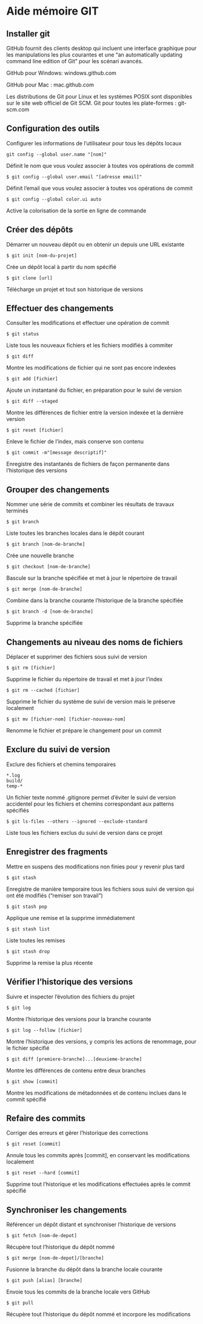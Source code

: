 
# Aide mémoire GIT

## Installer git

GitHub fournit des clients desktop qui incluent une interface graphique pour les manipulations les plus courantes et une “an automatically updating command line edition of Git” pour les scénari avancés.

GitHub pour Windows: windows.github.com

GitHub pour Mac : mac.github.com

Les distributions de Git pour Linux et les systèmes POSIX sont disponibles sur le site web officiel de Git SCM.
Git pour toutes les plate-formes : git-scm.com

## Configuration des outils

Configurer les informations de l’utilisateur pour tous les dépôts locaux
```
git config --global user.name "[nom]"
```
Définit le nom que vous voulez associer à toutes vos opérations de commit
```
$ git config --global user.email "[adresse email]"
```
Définit l’email que vous voulez associer à toutes vos opérations de commit
```
$ git config --global color.ui auto
```
Active la colorisation de la sortie en ligne de commande

## Créer des dépôts

Démarrer un nouveau dépôt ou en obtenir un depuis une URL existante
```
$ git init [nom-du-projet]
```
Crée un dépôt local à partir du nom spécifié
```
$ git clone [url]
```
Télécharge un projet et tout son historique de versions

## Effectuer des changements

Consulter les modifications et effectuer une opération de commit
```
$ git status
```
Liste tous les nouveaux fichiers et les fichiers modifiés à commiter
```
$ git diff
```
Montre les modifications de fichier qui ne sont pas encore indexées
```
$ git add [fichier]
```
Ajoute un instantané du fichier, en préparation pour le suivi de version
```
$ git diff --staged
```
Montre les différences de fichier entre la version indexée et la dernière version
```
$ git reset [fichier]
```
Enleve le fichier de l’index, mais conserve son contenu
```
$ git commit -m"[message descriptif]"
```
Enregistre des instantanés de fichiers de façon permanente dans l’historique des versions

## Grouper des changements

Nommer une série de commits et combiner les résultats de travaux terminés
```
$ git branch
```
Liste toutes les branches locales dans le dépôt courant
```
$ git branch [nom-de-branche]
```
Crée une nouvelle branche
```
$ git checkout [nom-de-branche]
```
Bascule sur la branche spécifiée et met à jour le répertoire de travail
```
$ git merge [nom-de-branche]
```
Combine dans la branche courante l’historique de la branche spécifiée
```
$ git branch -d [nom-de-branche]
```
Supprime la branche spécifiée

## Changements au niveau des noms de fichiers

Déplacer et supprimer des fichiers sous suivi de version
```
$ git rm [fichier]
```
Supprime le fichier du répertoire de travail et met à jour l’index
```
$ git rm --cached [fichier]
```
Supprime le fichier du système de suivi de version mais le préserve localement
```
$ git mv [fichier-nom] [fichier-nouveau-nom]
```
Renomme le fichier et prépare le changement pour un commit

## Exclure du suivi de version

Exclure des fichiers et chemins temporaires
```
*.log
build/
temp-*
```
Un fichier texte nommé .gitignore permet d’éviter le suivi de version accidentel pour les fichiers et chemins correspondant aux patterns spécifiés
```
$ git ls-files --others --ignored --exclude-standard
```
Liste tous les fichiers exclus du suivi de version dans ce projet

## Enregistrer des fragments

Mettre en suspens des modifications non finies pour y revenir plus tard
```
$ git stash
```
Enregistre de manière temporaire tous les fichiers sous suivi de version qui ont été modifiés (“remiser son travail”)
```
$ git stash pop
```
Applique une remise et la supprime immédiatement
```
$ git stash list
```
Liste toutes les remises
```
$ git stash drop
```
Supprime la remise la plus récente

## Vérifier l’historique des versions

Suivre et inspecter l’évolution des fichiers du projet
```
$ git log
```
Montre l’historique des versions pour la branche courante
```
$ git log --follow [fichier]
```
Montre l’historique des versions, y compris les actions de renommage, pour le fichier spécifié
```
$ git diff [premiere-branche]...[deuxieme-branche]
```
Montre les différences de contenu entre deux branches
```
$ git show [commit]
```
Montre les modifications de métadonnées et de contenu inclues dans le commit spécifié

## Refaire des commits

Corriger des erreurs et gérer l’historique des corrections
```
$ git reset [commit]
```
Annule tous les commits après [commit], en conservant les modifications localement
```
$ git reset --hard [commit]
```
Supprime tout l’historique et les modifications effectuées après le commit spécifié

## Synchroniser les changements

Référencer un dépôt distant et synchroniser l’historique de versions
```
$ git fetch [nom-de-depot]
```
Récupère tout l’historique du dépôt nommé
```
$ git merge [nom-de-depot]/[branche]
```
Fusionne la branche du dépôt dans la branche locale courante
```
$ git push [alias] [branche]
```
Envoie tous les commits de la branche locale vers GitHub
```
$ git pull
```
Récupère tout l’historique du dépôt nommé et incorpore les modifications

